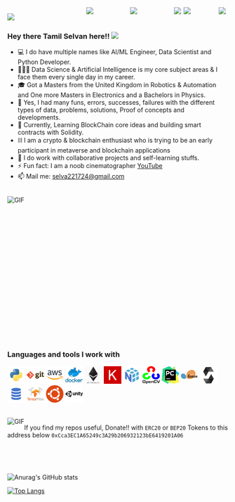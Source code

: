 <a href="https://twitter.com/selva221724">
  <img align="right" width="22px" src="https://raw.githubusercontent.com/peterthehan/peterthehan/master/assets/twitter.svg" />
</a>
<a href="https://open.spotify.com/show/5sszhretPLEsGrZmKJ9PwH">
  <img align="right" width="80px" src="https://storage.googleapis.com/pr-newsroom-wp/1/2018/11/Spotify_Logo_RGB_Green.png" />
</a>
<a href="https://www.linkedin.com/in/selva221724/">
  <img align="right" width="22px" src="https://raw.githubusercontent.com/peterthehan/peterthehan/master/assets/linkedin.svg" />
</a>
<a href="https://medium.com/@selva221724">
  <img align="right" width="100px" src="https://miro.medium.com/max/8976/1*Ra88BZ-CSTovFS2ZSURBgg.png" />
</a>
<a href="https://stackoverflow.com/users/10383650/tamil-selvan">
  <img align="right" width="100px" src="https://upload.wikimedia.org/wikipedia/commons/0/02/Stack_Overflow_logo.svg" />
</a>

![](https://komarev.com/ghpvc/?username=selva221724&color=green)

### Hey there Tamil Selvan here!! <img src="https://media.giphy.com/media/hvRJCLFzcasrR4ia7z/giphy.gif" width="25px">

- 💻 I do have multiple names like AI/ML Engineer, Data Scientist and Python Developer.
- 🧑🏼‍💻 Data Science & Artificial Intelligence is my core subject areas & I face them every single day in my career. 
- 🎓 Got a Masters from the United Kingdom in Robotics & Automation and One more Masters in Electronics and a Bachelors in Physics. 
- 🔕 Yes, I had many funs, errors, successes, failures with the different types of data, problems, solutions, Proof of concepts and developments.  
- 🔭 Currently, Learning BlockChain core ideas and building smart contracts with Solidity. 
- ⛓ I am a crypto & blockchain enthusiast who is trying to be an early participant in metaverse and blockchain applications
- 🦾 I do work with collaborative projects and self-learning stuffs.
- ⚡ Fun fact: I am a noob cinematographer [YouTube](https://www.youtube.com/channel/UC1kjWTXAijb0koxCCJMIIFA) 
- 📫 Mail me: selva221724@gmail.com 



<br>

<img align="left" alt="GIF" src="https://github.com/abhisheknaiidu/abhisheknaiidu/blob/master/code.gif?raw=true" width="500" height="350" />



### Languages and tools I work with

<img height="40" src="https://raw.githubusercontent.com/github/explore/80688e429a7d4ef2fca1e82350fe8e3517d3494d/topics/python/python.png"></code>
<img height="40" src="https://raw.githubusercontent.com/github/explore/80688e429a7d4ef2fca1e82350fe8e3517d3494d/topics/git/git.png"></code>
<img height="40" src="https://github.com/github/explore/blob/main/topics/aws/aws.png?raw=true"></code>
<img height="40" src="https://github.com/github/explore/blob/main/topics/docker/docker.png?raw=true"></code>
<img height="40" src="https://github.com/github/explore/blob/main/topics/ethereum/ethereum.png?raw=true"></code>
<img height="40" src="https://github.com/github/explore/blob/main/topics/keras/keras.png?raw=true"></code>
<img height="40" src="https://github.com/github/explore/blob/main/topics/numpy/numpy.png?raw=true"></code>
<img height="40" src="https://github.com/github/explore/blob/main/topics/opencv/opencv.png?raw=true"></code>
<img height="40" src="https://github.com/github/explore/blob/main/topics/pycharm/pycharm.png?raw=true"></code>
<img height="40" src="https://github.com/github/explore/blob/main/topics/scikit-learn/scikit-learn.png?raw=true"></code>
<img height="40" src="https://github.com/github/explore/blob/main/topics/solidity/solidity.png?raw=true"></code>
<img height="40" src="https://github.com/github/explore/blob/main/topics/sql/sql.png?raw=true"></code>
<img height="40" src="https://github.com/github/explore/blob/main/topics/tensorflow/tensorflow.png?raw=true"></code>
<img height="40" src="https://github.com/github/explore/blob/main/topics/ubuntu/ubuntu.png?raw=true"></code>
<img height="40" src="https://github.com/github/explore/blob/main/topics/unity/unity.png?raw=true"></code>


<br>

<img align="left" alt="GIF" src="https://ethereum.org/static/a110735dade3f354a46fc2446cd52476/f3a29/eth-home-icon.webp" />

If you find my repos useful, Donate!! with `ERC20` or `BEP20` Tokens to this address below `0xCca3EC1A65249c3A29b206932123bE6419201A06`
<br>
<br>
<br>

<br>

![Anurag's GitHub stats](https://github-readme-stats.vercel.app/api?username=selva221724&show_icons=true&include_all_commits&show_owner)

[![Top Langs](https://github-readme-stats.vercel.app/api/top-langs/?username=selva221724&layout=compact)](https://github.com/anuraghazra/github-readme-stats)
